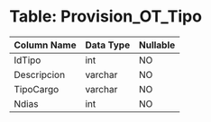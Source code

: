 # Table: Provision_OT_Tipo

| Column Name | Data Type | Nullable |
|-------------|-----------|----------|
| IdTipo | int | NO |
| Descripcion | varchar | NO |
| TipoCargo | varchar | NO |
| Ndias | int | NO |
